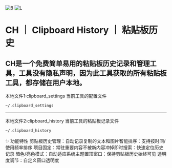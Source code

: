 ![8](https://img.shields.io/badge/CH%20｜%20粘贴板历史-8A32E2)
![L](https://img.shields.io/badge/Python-3.13-yellow) 
# CH ｜ Clipboard History ｜ 粘贴板历史
CH是一个免费简单易用的粘贴板历史记录和管理工具，工具没有隐私声明，因为此工具获取的所有粘贴板工具，都存储在用户本地。
---
本地文件1:clipboard_settings 当前工具的配置文件
```bash
~/.clipboard_settings
```
---
本地文件2:clipboard_history 当前工具的粘贴板记录文件
```bash
~/.clipboard_history
```

✨ 功能特性
​​剪贴板历史管理​​：自动记录复制的文本和图片
​​智能排序​​：支持按时间/使用频率排序
​​项目固定​​：常驻重要内容不被新内容冲掉
​​即时搜索​​：快速定位历史记录
​​暗色/亮色模式​​：自动适应系统主题
​​置顶窗口​​：保持剪贴板历史始终可见
​​透明度调节​​：自定义窗口透明度

